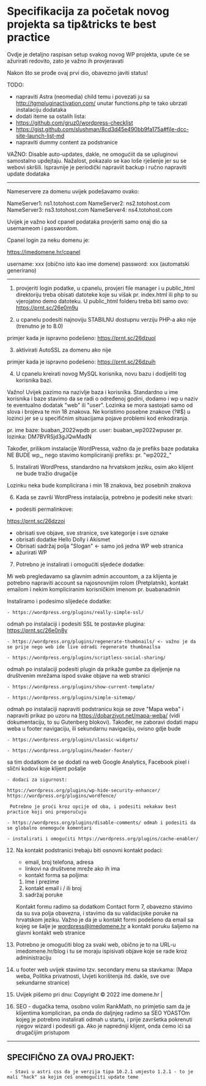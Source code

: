 # Specifikacija za početak novog projekta sa tip&tricks te best practice

Ovdje je detaljno raspisan setup svakog novog WP projekta, upute će se ažurirati redovito, zato je važno ih provjeravati

Nakon što se prođe ovaj prvi dio, obavezno javiti status!

TODO: 

- napraviti Astra (neomedia) child temu i povezati ju sa http://tgmpluginactivation.com/ unutar functions.php te tako ubrzati instalaciju dodataka
- dodati iteme sa ostalih lista: 
 - https://github.com/gruz0/wordpress-checklist
 - https://gist.github.com/slushman/8cd3d45e490bb9fa175a#file-dcc-site-launch-list-md
- napraviti dummy content za podstranice

VAŽNO: Disable auto-updates, dakle, ne omogućiit da se upluginovi samostalno updejtaju. Nažalost, pokazalo se kao loše rješenje jer su se webovi skršili. Ispravnije je periodički napraviit backup i ručno napraviti update dodataka


---------------------------- 
 
Nameservere za domenu uvijek podešavamo ovako:

NameServer1: ns1.totohost.com
NameServer2: ns2.totohost.com
NameServer3: ns3.totohost.com
NameServer4: ns4.totohost.com

Uvijek je važno kod cpanel podataka provjeriti samo onaj dio sa usernameom i passwordom.

Cpanel login za neku domenu je:

https://imedomene.hr/cpanel

username: xxx (obično isto kao ime domene)
password: xxx (automatski generirano)

-------------------------

 
1. provjeriti login podatke, u cpanelu, provjeri file manager i u public_html direktoriju treba obisati datoteke koje su višak pr. index.html ili php to su vjerojatno demo datoteku. U public_html folderu treba biti samo ovo: https://prnt.sc/26e0m9u

2. u cpanelu podesiti najnoviju STABILNU dostupnu verziju PHP-a ako nije (trenutno je to 8.0)

primjer kada je ispravno podešeno: https://prnt.sc/26dzuol

3. aktivirati AutoSSL za domenu ako nije

primjer kada je ispravno podešeno:  https://prnt.sc/26dzuih

4. U cpanelu kreirati novog MySQL korisnika, novu bazu i dodijeliti tog korisnika bazi.

Važno! Uvijek pazimo na nazivlje baza i korisnika. Standardno u ime korisnika i baze stavimo da se radi o određenoj godini, dodamo i wp u naziv te eventualno dodatak "web" ili "user". Lozinka se mora sastojati samo od slova i brojeva te min 18 znakova. Ne koristimo posebne znakove (?#$) u lozinci jer se u specifičnim situacijama pojave problemi kod enkodiranja.

pr. ime baze:  buaban_2022wpdb
pr. user:  buaban_wp2022wpuser
pr. lozinka: DM7BVRSjd3gJQwMadN

Također, prilikom instalacije WordPressa, važno da je prefiks baze podataka NE BUDE wp_, nego stavimo kompliciraniji prefiks:  pr. "wp2022_"

5. Instalirati WordPress, standardno na hrvatskom jeziku, osim ako klijent ne bude tražio drugačije 

Lozinku neka bude komplicirana i min 18 znakova, bez posebnih znakova 
 
6. Kada se završi WordPress instalacija, potrebno je podesiti neke stvari:

- podesiti permalinkove:

https://prnt.sc/26dzzoi

- obrisati sve objave, sve stranice, sve kategorije i sve oznake
- obrisati dodatke Hello Dolly i Akismet
- Obrisati sadržaj polja "Slogan" <- samo još jedna WP web stranica
- ažurirati WP

7. Potrebno je instalirati i omogućiti sljedeće dodatke:

Mi web pregledavamo sa glavnim admin accountom, a za klijenta je potrebno napraviti account sa najosnovnijim rolom (Pretplatnik), kontakt emailom i nekim kompliciranim korisničkim imenom pr. buabanadmin
 
Instaliramo i podesimo slijedeće dodatke:

    - https://wordpress.org/plugins/really-simple-ssl/
odmah po instalaciji i podesiti SSL te postavke plugina: https://prnt.sc/26e0n8y

    - https://wordpress.org/plugins/regenerate-thumbnails/ <- važno je da se prije nego web ide live odradi regenerate thumbnailsa

    - https://wordpress.org/plugins/scriptless-social-sharing/
odmah po instalaciji podesiti plugin da prikaže gumbe za djeljenje na društvenim mrežama ispod svake objave na web stranici

    - https://wordpress.org/plugins/show-current-template/

    - https://wordpress.org/plugins/simple-sitemap/
odmah po instalaciji napraviti podstranicu koja se zove "Mapa weba" i napraviti prikaz po uzoru na https://dobarzivot.net/mapa-weba/ (vidi dokumentaciju, to su Gutenberg blokovi). Također, ne zaboravi dodati mapu weba u footer navigaciju, ili sekundarnu navigaciju, ovisno gdje bude

    - https://wordpress.org/plugins/classic-widgets/

    - https://wordpress.org/plugins/header-footer/
sa tim dodatkom će se dodati na web Google Analytics, Facebook pixel i slični kodovi koje klijent pošalje

    - dodaci za sigurnost:

    https://wordpress.org/plugins/wp-hide-security-enhancer/
    https://wordpress.org/plugins/wordfence/

     Potrebno je proći kroz opcije od oba, i podesiti nekakav best practice koji oni preporučuju

    - https://wordpress.org/plugins/disable-comments/ odmah i podesiti da se globalno onemoguće komentari

    - instalirati i omogućiti https://wordpress.org/plugins/cache-enabler/
 

12. Na kontakt podstranici trebaju biti osnovni kontakt podaci:

    - email, broj telefona, adresa
    - linkovi na društvene mreže ako ih ima
    - kontakt forma sa poljima:
    1) Ime i prezime
    2) kontakt email i / ili broj
    3) sadržaj poruke

    Kontakt formu radimo sa dodatkom Contact form 7, obavezno stavimo da su sva polja obavezna, i stavimo da su validacijske poruke na hrvatskom jeziku. Važno je da je u kontakt formi podešeno da email sa kojeg se šalje je wordpress@imedomene.hr a kontakt poruku šaljemo na glavni kontakt web stranice  

13. Potrebno je omogućiti blog za svaki web, obično je to na URL-u imedomene.hr/blog i tu se moraju ispisivati objave koje se rade kroz administraciju

14. u footer web uvijek stavimo tzv. secondary menu sa stavkama: (Mapa weba, Politika privatnosti, Uvjeti korištenja itd. dakle, sve ove sekundarne stranice)

15. Uvijek pišemo pri dnu: Copyright © 2022 ime domene.hr |  

16. SEO - dugačka tema, osobno volim RankMath, no primjetio sam da je klijentima kompliciran, pa onda do daljnjeg radimo sa SEO YOASTOm kojeg je potrebno instalirati odmah u startu, i prije završetka pokrenuti njegov wizard i podesiti ga. Ako je napredniji klijent, onda ćemo ići sa drugačijim pristupom

-------------------------


## SPECIFIČNO ZA OVAJ PROJEKT:
 
     - Stavi u astri css da je verzija tipa 10.2.1 umjesto 1.2.1 - to je mali "hack" sa kojim ćeš onemogućiti update teme

